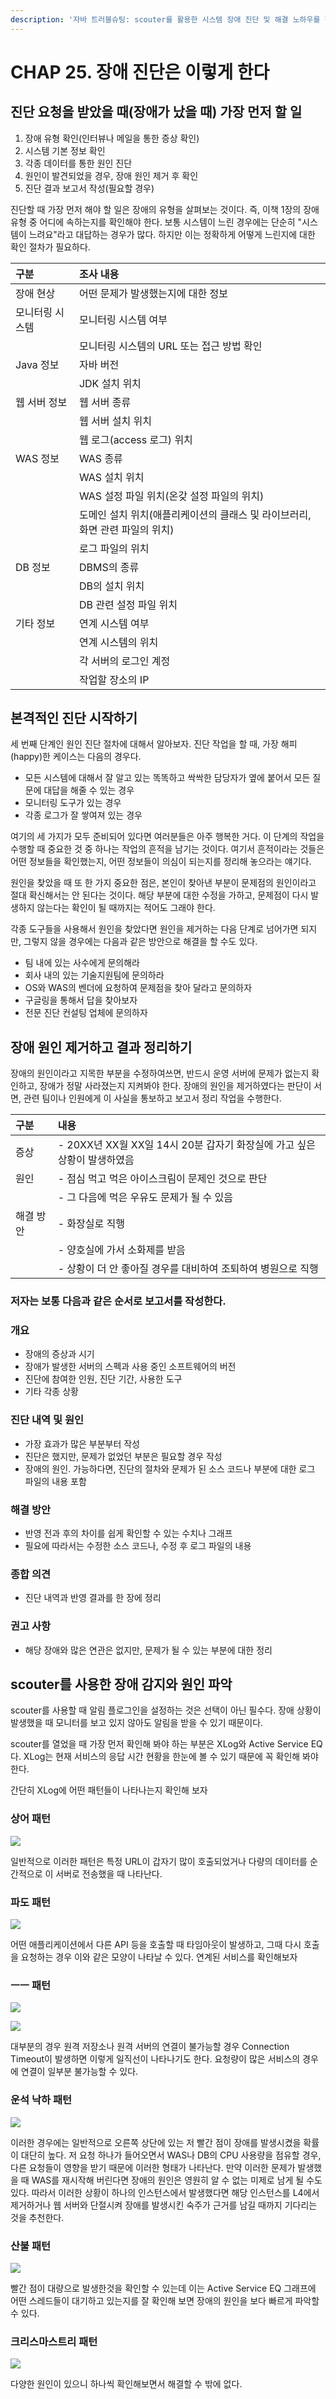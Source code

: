 ```yaml
---
description: '자바 트러블슈팅: scouter를 활용한 시스템 장애 진단 및 해결 노하우를 챕터 25을 요약한 내용입니다.'
---
```


# CHAP 25. 장애 진단은 이렇게 한다

## 진단 요청을 받았을 때\(장애가 났을 때\) 가장 먼저 할 일

1. 장애 유형 확인\(인터뷰나 메일을 통한 증상 확인\)
2. 시스템 기본 정보 확인
3. 각종 데이터를 통한 원인 진단
4. 원인이 발견되었을 경우, 장애 원인 제거 후 확인
5. 진단 결과 보고서 작성\(필요할 경우\)

진단할 때 가장 먼저 해야 할 일은 장애의 유형을 살펴보는 것이다. 즉, 이책 1장의 장애 유형 중 어디에 속하는지를 확인해야 한다. 보통 시스템이 느린 경우에는 단순히 "시스템이 느려요"라고 대답하는 경우가 많다. 하지만 이는 정확하게 어떻게 느린지에 대한 확인 절차가 필요하다.

| 구분 | 조사 내용 |
| :--- | :--- |
| 장애 현상 | 어떤 문제가 발생했는지에 대한 정보 |
| 모니터링 시스템 | 모니터링 시스템 여부 |
|  | 모니터링 시스템의 URL 또는 접근 방법 확인 |
| Java 정보 | 자바 버전 |
|  | JDK 설치 위치 |
| 웹 서버 정보 | 웹 서버 종류 |
|  | 웹 서버 설치 위치 |
|  | 웹 로그\(access 로그\) 위치 |
| WAS 정보 | WAS 종류 |
|  | WAS 설치 위치 |
|  | WAS 설정 파일 위치\(온갖 설정 파일의 위치\) |
|  | 도메인 설치 위치\(애플리케이션의 클래스 및 라이브러리, 화면 관련 파일의 위치\) |
|  | 로그 파일의 위치 |
| DB 정보 | DBMS의 종류 |
|  | DB의 설치 위치 |
|  | DB 관련 설정 파일 위치 |
| 기타 정보 | 연계 시스템 여부 |
|  | 연계 시스템의 위치 |
|  | 각 서버의 로그인 계정 |
|  | 작업할 장소의 IP |

## 본격적인 진단 시작하기

세 번째 단계인 원인 진단 절차에 대해서 알아보자. 진단 작업을 할 때, 가장 해피\(happy\)한 케이스는 다음의 경우다.

* 모든 시스템에 대해서 잘 알고 있는 똑똑하고 싹싹한 담당자가 옆에 붙어서 모든 질문에 대답을 해줄 수 있는 경우
* 모니터링 도구가 있는 경우
* 각종 로그가 잘 쌓여져 있는 경우

여기의 세 가지가 모두 준비되어 있다면 여러분들은 아주 행복한 거다. 이 단계의 작업을 수행할 때 중요한 것 중 하나는 작업의 흔적을 남기는 것이다. 여기서 흔적이라는 것들은 어떤 정보들을 확인했는지, 어떤 정보들이 의심이 되는지를 정리해 놓으라는 얘기다.

원인을 찾았을 때 또 한 가지 중요한 점은, 본인이 찾아낸 부분이 문제점의 원인이라고 절대 확신해서는 안 된다는 것이다. 해당 부분에 대한 수정을 가하고, 문제점이 다시 발생하지 않는다는 확인이 될 때까지는 적어도 그래야 한다.

각종 도구들을 사용해서 원인을 찾았다면 원인을 제거하는 다음 단계로 넘어가면 되지만, 그렇지 않을 경우에는 다음과 같은 방안으로 해결을 할 수도 있다.

* 팀 내에 있는 사수에게 문의해라
* 회사 내의 있는 기술지원팀에 문의하라
* OS와 WAS의 벤더에 요청하여 문제점을 찾아 달라고 문의하자
* 구글링을 통해서 답을 찾아보자
* 전문 진단 컨설팅 업체에 문의하자

## 장애 원인 제거하고 결과 정리하기

장애의 원인이라고 지목한 부분을 수정하여쓰면, 반드시 운영 서버에 문제가 없는지 확인하고, 장애가 정말 사라졌는지 지켜봐야 한다. 장애의 원인을 제거하였다는 판단이 서면, 관련 팀이나 인원에게 이 사실을 통보하고 보고서 정리 작업을 수행한다.

| 구분 | 내용 |
| :--- | :--- |
| 증상 | - 20XX년 XX월 XX일 14시 20분 갑자기 화장실에 가고 싶은 상황이 발생하였음 |
| 원인 | - 점심 먹고 먹은 아이스크림이 문제인 것으로 판단 |
|  | - 그 다음에 먹은 우유도 문제가 될 수 있음 |
| 해결 방안 | - 화장실로 직행 |
|  | - 양호실에 가서 소화제를 받음 |
|  | - 상황이 더 안 좋아질 경우를 대비하여 조퇴하여 병원으로 직행 |

### 저자는 보통 다음과 같은 순서로 보고서를 작성한다.

### 개요

* 장애의 증상과 시기
* 장애가 발생한 서버의 스펙과 사용 중인 소프트웨어의 버전
* 진단에 참여한 인원, 진단 기간, 사용한 도구
* 기타 각종 상황

### 진단 내역 및 원인

* 가장 효과가 많은 부분부터 작성
* 진단은 했지만, 문제가 없었던 부분은 필요할 경우 작성
* 장애의 원인. 가능하다면, 진단의 절차와 문제가 된 소스 코드나 부분에 대한 로그 파일의 내용 포함

### 해결 방안

* 반영 전과 후의 차이를 쉽게 확인할 수 있는 수치나 그래프
* 필요에 따라서는 수정한 소스 코드나, 수정 후 로그 파일의 내용

### 종합 의견

* 진단 내역과 반영 결과를 한 장에 정리

### 권고 사항

* 해당 장애와 많은 연관은 없지만, 문제가 될 수 있는 부분에 대한 정리

## scouter를 사용한 장애 감지와 원인 파악

scouter를 사용할 때 알림 플로그인을 설정하는 것은 선택이 아닌 필수다. 장애 상황이 발생했을 때 모니터를 보고 있지 않아도 알림을 받을 수 있기 때문이다.

scouter를 열었을 때 가장 먼저 확인해 봐야 하는 부분은 XLog와 Active Service EQ다. XLog는 현재 서비스의 응답 시간 현황을 한눈에 볼 수 있기 때문에 꼭 확인해 봐야 한다.

간단히 XLog에 어떤 패턴들이 나타나는지 확인해 보자

### 상어 패턴

![](../../.gitbook/assets/img.jpg)

일반적으로 이러한 패턴은 특정 URL이 갑자기 많이 호출되었거나 다량의 데이터를 순간적으로 이 서버로 전송했을 때 나타난다.

### 파도 패턴

![](../../.gitbook/assets/img-2%20%282%29%20%282%29%20%282%29%20%282%29.jpg)

어떤 애플리케이션에서 다른 API 등을 호출할 때 타임아웃이 발생하고, 그때 다시 호출을 요청하는 경우 이와 같은 모양이 나타날 수 있다. 연계된 서비스를 확인해보자

### ㅡㅡ 패턴

![](../../.gitbook/assets/img-2%20%282%29%20%282%29%20%282%29%20%282%29%20%282%29.jpg)

![](../../.gitbook/assets/img-3.jpg)

대부분의 경우 원격 저장소나 원격 서버의 연결이 불가능할 경우 Connection Timeout이 발생하면 이렇게 일직선이 나타나기도 한다. 요청량이 많은 서비스의 경우에 연결이 일부분 불가능할 수 있다.

### 운석 낙하 패턴

![](../../.gitbook/assets/img-4.jpg)

이러한 경우에는 일반적으로 오른쪽 상단에 있는 저 빨간 점이 장애를 발생시켰을 확률이 대단히 높다. 저 요청 하나가 들어오면서 WAS나 DB의 CPU 사용량을 점유할 경우, 다른 요청들이 영향을 받기 때문에 이러한 형태가 나타난다. 만약 이러한 문제가 발생했을 때 WAS를 재시작해 버린다면 장애의 원인은 영원히 알 수 없는 미제로 남게 될 수도 있다. 따라서 이러한 상황이 하나의 인스턴스에서 발생했다면 해당 인스턴스를 L4에서 제거하거나 웹 서버와 단절시켜 장애를 발생시킨 숙주가 근거를 남길 때까지 기다리는 것을 추천한다.

### 산불 패턴

![](../../.gitbook/assets/img-2%20%282%29%20%282%29%20%282%29%20%282%29%20%281%29.jpg)

빨간 점이 대량으로 발생한것을 확인할 수 있는데 이는 Active Service EQ 그래프에 어떤 스레드들이 대기하고 있는지를 잘 확인해 보면 장애의 원인을 보다 빠르게 파악할 수 있다.

### 크리스마스트리 패턴

![](../../.gitbook/assets/img-5%20%281%29.jpg)

다양한 원인이 있으니 하나씩 확인해보면서 해결할 수 밖에 없다.

